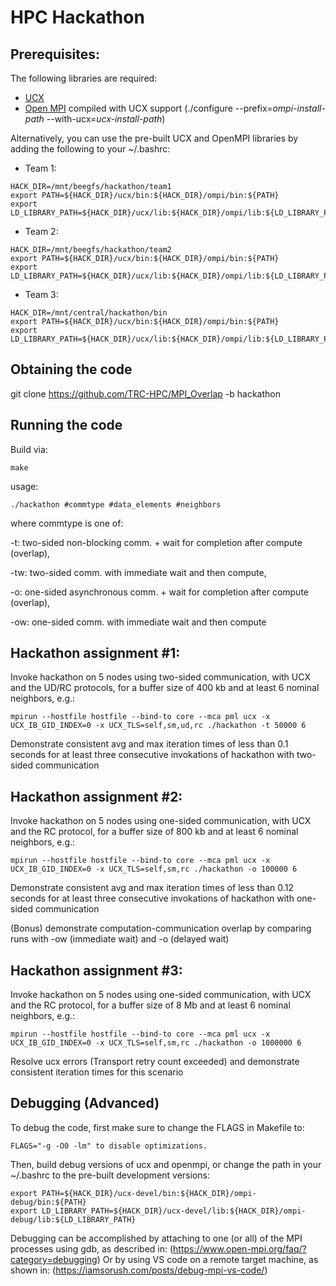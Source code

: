# HPC Hackathon

## Prerequisites:
The following libraries are required:
  - [UCX](https://github.com/openucx/ucx)
  - [Open MPI](https://github.com/open-mpi/ompi.git) compiled with UCX support (./configure --prefix=*ompi-install-path* --with-ucx=*ucx-install-path*)

Alternatively, you can use the pre-built UCX and OpenMPI libraries by adding the following to your ~/.bashrc:
- Team 1:
```
HACK_DIR=/mnt/beegfs/hackathon/team1
export PATH=${HACK_DIR}/ucx/bin:${HACK_DIR}/ompi/bin:${PATH}
export LD_LIBRARY_PATH=${HACK_DIR}/ucx/lib:${HACK_DIR}/ompi/lib:${LD_LIBRARY_PATH}
```

- Team 2:
```
HACK_DIR=/mnt/beegfs/hackathon/team2
export PATH=${HACK_DIR}/ucx/bin:${HACK_DIR}/ompi/bin:${PATH}
export LD_LIBRARY_PATH=${HACK_DIR}/ucx/lib:${HACK_DIR}/ompi/lib:${LD_LIBRARY_PATH}
```

- Team 3:
```
HACK_DIR=/mnt/central/hackathon/bin
export PATH=${HACK_DIR}/ucx/bin:${HACK_DIR}/ompi/bin:${PATH}
export LD_LIBRARY_PATH=${HACK_DIR}/ucx/lib:${HACK_DIR}/ompi/lib:${LD_LIBRARY_PATH}
```

## Obtaining the code
git clone https://github.com/TRC-HPC/MPI_Overlap -b hackathon

## Running the code
Build via:
```
make
```

usage:
```
./hackathon #commtype #data_elements #neighbors
```

where commtype is one of:

  -t: two-sided non-blocking comm. + wait for completion after compute (overlap),

  -tw: two-sided comm. with immediate wait and then compute,

  -o: one-sided asynchronous comm. + wait for completion after compute (overlap),

  -ow: one-sided comm. with immediate wait and then compute

## Hackathon assignment #1:

Invoke hackathon on 5 nodes using two-sided communication, with UCX and the UD/RC protocols, for a buffer size of 400 kb and at least 6 nominal neighbors, e.g.:

```
mpirun --hostfile hostfile --bind-to core --mca pml ucx -x UCX_IB_GID_INDEX=0 -x UCX_TLS=self,sm,ud,rc ./hackathon -t 50000 6
```

Demonstrate consistent avg and max iteration times of less than 0.1 seconds for at least three consecutive invokations of hackathon with two-sided communication

## Hackathon assignment #2:

Invoke hackathon on 5 nodes using one-sided communication, with UCX and the RC protocol, for a buffer size of 800 kb and at least 6 nominal neighbors, e.g.:

```
mpirun --hostfile hostfile --bind-to core --mca pml ucx -x UCX_IB_GID_INDEX=0 -x UCX_TLS=self,sm,rc ./hackathon -o 100000 6
```

Demonstrate consistent avg and max iteration times of less than 0.12 seconds for at least three consecutive invokations of hackathon with one-sided communication

(Bonus) demonstrate computation-communication overlap by comparing runs with -ow (immediate wait) and -o (delayed wait)

## Hackathon assignment #3:

Invoke hackathon on 5 nodes using one-sided communication, with UCX and the RC protocol, for a buffer size of 8 Mb and at least 6 nominal neighbors, e.g.:

```
mpirun --hostfile hostfile --bind-to core --mca pml ucx -x UCX_IB_GID_INDEX=0 -x UCX_TLS=self,sm,rc ./hackathon -o 1000000 6
```

Resolve ucx errors (Transport retry count exceeded) and demonstrate consistent iteration times for this scenario

## Debugging (Advanced)
To debug the code, first make sure to change the FLAGS in Makefile to:
```
FLAGS="-g -O0 -lm" to disable optimizations.
```
Then, build debug versions of ucx and openmpi, or change the path in your ~/.bashrc to the pre-built development versions:
```
export PATH=${HACK_DIR}/ucx-devel/bin:${HACK_DIR}/ompi-debug/bin:${PATH}
export LD_LIBRARY_PATH=${HACK_DIR}/ucx-devel/lib:${HACK_DIR}/ompi-debug/lib:${LD_LIBRARY_PATH}
```
Debugging can be accomplished by attaching to one (or all) of the MPI processes using gdb, as described in:
(https://www.open-mpi.org/faq/?category=debugging)
Or by using VS code on a remote target machine, as shown in:
(https://iamsorush.com/posts/debug-mpi-vs-code/)
